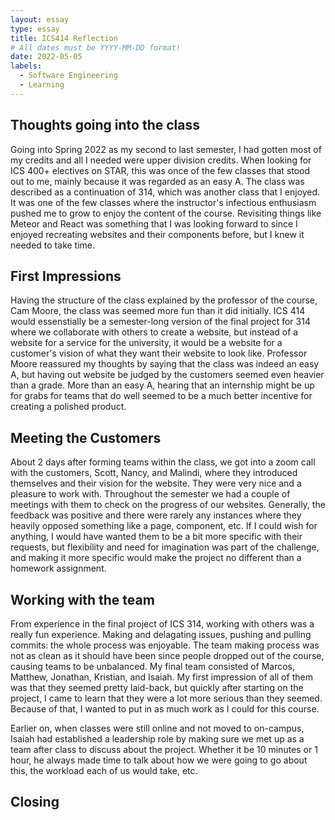 ```yaml
---
layout: essay
type: essay
title: ICS414 Reflection
# All dates must be YYYY-MM-DD format!
date: 2022-05-05
labels:
  - Software Engineering
  - Learning
---
```


## Thoughts going into the class

  Going into Spring 2022 as my second to last semester, I had gotten most of my credits and all I needed were upper division credits. When looking for ICS 400+ electives on STAR, this was once of the few classes that stood out to me, mainly because it was regarded as an easy A. The class was described as a continuation of 314, which was another class that I enjoyed. It was one of the few classes where the instructor's infectious enthusiasm pushed me to grow to enjoy the content of the course. Revisiting things like Meteor and React was something that I was looking forward to since I enjoyed recreating websites and their components before, but I knew it needed to take time. 

## First Impressions

  Having the structure of the class explained by the professor of the course, Cam Moore, the class was seemed more fun than it did initially. ICS 414 would essenstially be a semester-long version of the final project for 314 where we collaborate with others to create a website, but instead of a website for a service for the university, it would be a website for a customer's vision of what they want their website to look like. Professor Moore reassured my thoughts by saying that the class was indeed an easy A, but having out website be judged by the customers seemed even heavier than a grade. More than an easy A, hearing that an internship might be up for grabs for teams that do well seemed to be a much better incentive for creating a polished product. 

## Meeting the Customers

  About 2 days after forming teams within the class, we got into a zoom call with the customers, Scott, Nancy, and Malindi, where they introduced themselves and their vision for the website. They were very nice and a pleasure to work with. Throughout the semester we had a couple of meetings with them to check on the progress of our websites. Generally, the feedback was positive and there were rarely any instances where they heavily opposed something like a page, component, etc. If I could wish for anything, I would have wanted them to be a bit more specific with their requests, but flexibility and need for imagination was part of the challenge, and making it more specific would make the project no different than a homework assignment. 

## Working with the team

  From experience in the final project of ICS 314, working with others was a really fun experience. Making and delagating issues, pushing and pulling commits: the whole process was enjoyable. The team making process was not as clean as it should have been since people dropped out of the course, causing teams to be unbalanced. My final team consisted of Marcos, Matthew, Jonathan, Kristian, and Isaiah. My first impression of all of them was that they seemed pretty laid-back, but quickly after starting on the project, I came to learn that they were a lot more serious than they seemed. Because of that, I wanted to put in as much work as I could for this course. 
  
  Earlier on, when classes were still online and not moved to on-campus, Isaiah had established a leadership role by making sure we met up as a team after class to discuss about the project. Whether it be 10 minutes or 1 hour, he always made time to talk about how we were going to go about this, the workload each of us would take, etc. 

## Closing

